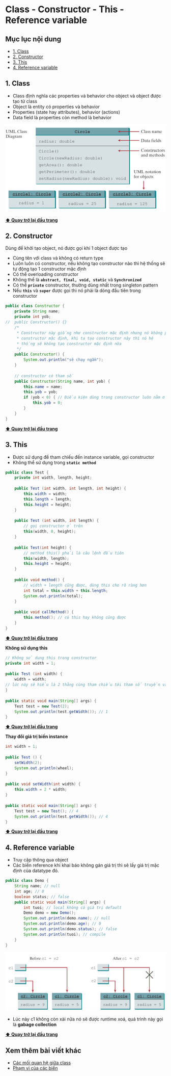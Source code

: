 # Class - Constructor - This - Reference variable

## Mục lục nội dung

- [1. Class](#1-class)
- [2. Constructor](#2-constructor)
- [3. This](#3-this)
- [4. Reference variable](#4-reference-variable)

## 1. Class

- Class định nghĩa các properties và behavior cho object và object được tạo từ class
- Object là entity có properties và behavior
- Properties (state hay attributes), behavior (actions)
- Data field là properties còn method là behavior

![class](/assets/day12-class.jpg)

**[⬆ Quay trở lại đầu trang](#mục-lục-nội-dung)**

## 2. Constructor

Dùng để khởi tạo object, nó được gọi khi 1 object được tạo

- Cùng tên với class và không có return type
- Luôn luôn có constructor, nếu không tạo constructor nào thì hệ thống sẽ tự động tạo 1 constructor mặc định
- Có thể overloading constructor
- Không thể là **`abstract, final, void, static`** và **`Synchronized`**
- Có thể **`private`** constructor, thường dùng nhất trong singleton pattern
- Nếu **`this`** và **`super`** được gọi thì nó phải là dòng đầu tiên trong constructor

```java
public class Constructor {
    private String name;
    private int yob;
//  public Constructor() {}
    /*
     * Constructor này giống như constructor mặc định nhưng nó không phải
     * constructor mặc định, khi ta tạo constructor này thì nó hệ
     * thống sẽ không tạo constructor mặc định nữa
     */
    public Constructor() {
        System.out.println("sẽ chạy ngầm");
    }

    // constructor có tham số
    public Constructor(String name, int yob) {
        this.name = name;
        this.yob = yob;
        if (yob < 0) { // Điều kiện dùng trong constructor luôn nằm ở dưới
            this.yob = 0;
        }
    }
}
```

**[⬆ Quay trở lại đầu trang](#mục-lục-nội-dung)**

## 3. This

- Được sử dụng để tham chiếu đến instance variable, gọi constructor
- Không thể sử dụng trong **`static method`**

```java
public class Test {
    private int width, length, height;

    public Test (int width, int length, int height) {
        this.width = width;
        this.length = length;
        this.height = height;
    }

    public Test (int width, int length) {
        // gọi constructor ở trên
        this(width, 0, height); 
    }

    public Test(int height) {
        // method this() phải là câu lệnh đầu tiên
        this(width, length);
        this.height = height;
    }

    public void method() {
        // width + length cũng được, dùng this cho rõ ràng hơn
        int total = this.width + this.length;
        System.out.println(total);
    }

    public void callMethod() {
        this.method(); // có this hay không cũng được
    }
}
```

**[⬆ Quay trở lại đầu trang](#mục-lục-nội-dung)**

**Không sử dụng this**

```java
// Không sử dụng this trong constructor
private int width = 1;

public Test (int width) {
    width = width;
// lúc náy sẽ hiểu là 2 thằng cùng tham chiếu tới tham số truyền vào chứ không phải instance var
}

public static void main(String[] args) {
    Test test = new Test(2);
    System.out.println(test.getWidth()); // 1
}
```

**[⬆ Quay trở lại đầu trang](#mục-lục-nội-dung)**

**Thay đổi giá trị biến instance**

```java
int width = 1;

public Test () {
    setWidth(2);
    System.out.println(wheel);
}

public void setWidth(int width) {
    this.width = 2 * width;
}

public static void main(String[] args) {
    Test test = new Test(); // 4
    System.out.println(test.getWidth()); // 4
}
```

**[⬆ Quay trở lại đầu trang](#mục-lục-nội-dung)**

## 4. Reference variable

- Truy cập thông qua object
- Các biến reference khi khai báo không gán giá trị thì sẽ lấy giá trị mặc định của datatype đó.

```java
public class Demo {
    String name; // null
    int age; // 0
    boolean status; // false
    public static void main(String[] args) {
        int tuoi; // local không có giá trị default
        Demo demo = new Demo();
        System.out.println(demo.name); // null
        System.out.println(demo.age); // 0
        System.out.println(demo.status); // false
        System.out.println(tuoi); // compile
    }
}
```

![reference variable](/assets/day12-reference-variable.jpg)

- Lúc này c1 không còn xài nữa nó sẽ được runtime xoá, quá trình này gọi là **gabage collection**

**[⬆ Quay trở lại đầu trang](#mục-lục-nội-dung)**

## Xem thêm bài viết khác

- [Các mối quan hệ giữa class](day013.md)
- [Phạm vi của các biến](day015.md)
